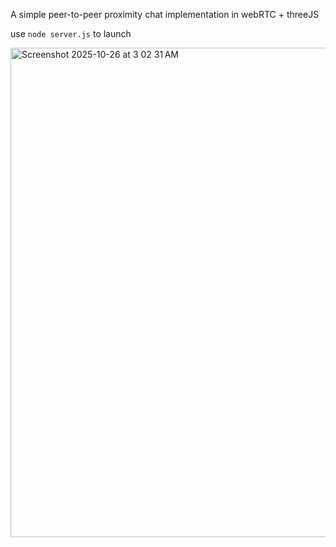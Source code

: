 A simple peer-to-peer proximity chat implementation in webRTC + threeJS

use 
`node server.js`
to launch

<img width="1440" height="783" alt="Screenshot 2025-10-26 at 3 02 31 AM" src="https://github.com/user-attachments/assets/dd4bc7bc-b569-470e-b698-1206b28713a3" />

